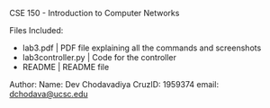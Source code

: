 CSE 150 - Introduction to Computer Networks  


Files Included:

  - lab3.pdf              | PDF file explaining all the commands and screenshots
  - lab3controller.py     | Code for the controller 
  - README                | README file

Author:
  Name: Dev Chodavadiya
  CruzID: 1959374
  email: dchodava@ucsc.edu